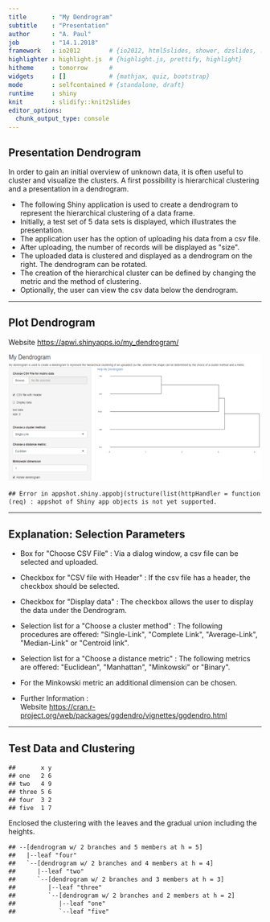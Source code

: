 ```yaml
---
title       : "My Dendrogram"
subtitle    : "Presentation"
author      : "A. Paul"
job         : "14.1.2018"
framework   : io2012        # {io2012, html5slides, shower, dzslides, ...}
highlighter : highlight.js  # {highlight.js, prettify, highlight}
hitheme     : tomorrow      # 
widgets     : []            # {mathjax, quiz, bootstrap}
mode        : selfcontained # {standalone, draft}
runtime     : shiny
knit        : slidify::knit2slides
editor_options: 
  chunk_output_type: console
---
```




## Presentation Dendrogram

In order to gain an initial overview of unknown data, it is often useful to cluster and visualize the clusters. A first possibility is hierarchical clustering and a presentation in a dendrogram.

- The following Shiny application is used to create a dendrogram to represent the hierarchical clustering of a data frame.
- Initially, a test set of 5 data sets is displayed, which illustrates the presentation.
- The application user has the option of uploading his data from a csv file.
- After uploading, the number of records will be displayed as "size".
- The uploaded data is clustered and displayed as a dendrogram on the right. The dendrogram can be rotated.
- The creation of the hierarchical cluster can be defined by changing the metric and the method of clustering.
- Optionally, the user can view the csv data below the dendrogram.

--- 

## Plot Dendrogram

Website https://apwi.shinyapps.io/my_dendrogram/

![smiling_face](my_dendrogram.png)




```
## Error in appshot.shiny.appobj(structure(list(httpHandler = function (req) : appshot of Shiny app objects is not yet supported.
```

---

## Explanation: Selection Parameters

* Box for "Choose CSV File" :
  Via a dialog window, a csv file can be selected and uploaded.

* Checkbox for "CSV file with Header" :
  If the csv file has a header, the checkbox should be selected.

* Checkbox for "Display data" :
  The checkbox allows the user to display the data under the Dendrogram.

* Selection list for a "Choose a cluster method" :
  The following procedures are offered: "Single-Link", "Complete Link", "Average-Link", "Median-Link" or "Centroid link".

* Selection list for a "Choose a distance metric" :
  The following metrics are offered: "Euclidean", "Manhattan", "Minkowski" or "Binary".

* For the Minkowski metric an additional dimension can be chosen.

* Further Information :                                                               
Website https://cran.r-project.org/web/packages/ggdendro/vignettes/ggdendro.html

--- 

## Test Data and Clustering

```
##       x y
## one   2 6
## two   4 9
## three 5 6
## four  3 2
## five  1 7
```

Enclosed the clustering with the leaves and the gradual union including the heights.

```
## --[dendrogram w/ 2 branches and 5 members at h = 5]
##   |--leaf "four" 
##   `--[dendrogram w/ 2 branches and 4 members at h = 4]
##      |--leaf "two" 
##      `--[dendrogram w/ 2 branches and 3 members at h = 3]
##         |--leaf "three" 
##         `--[dendrogram w/ 2 branches and 2 members at h = 2]
##            |--leaf "one" 
##            `--leaf "five"
```

